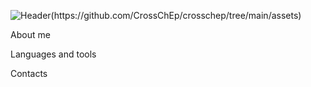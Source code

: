 ![Header(https://github.com/CrossChEp/crosschep/tree/main/assets)](https://github.com/CrossChEp/crosschep/tree/main/assets)

About me

Languages and tools

Contacts
